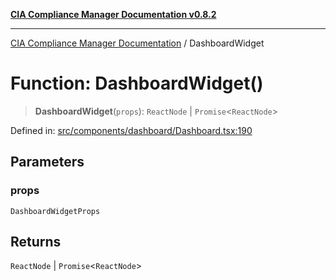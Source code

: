 [**CIA Compliance Manager Documentation v0.8.2**](../README.md)

***

[CIA Compliance Manager Documentation](../globals.md) / DashboardWidget

# Function: DashboardWidget()

> **DashboardWidget**(`props`): `ReactNode` \| `Promise`\<`ReactNode`\>

Defined in: [src/components/dashboard/Dashboard.tsx:190](https://github.com/Hack23/cia-compliance-manager/blob/423c5d261c747ade8ca2550e176aa05168b5a31e/src/components/dashboard/Dashboard.tsx#L190)

## Parameters

### props

`DashboardWidgetProps`

## Returns

`ReactNode` \| `Promise`\<`ReactNode`\>
